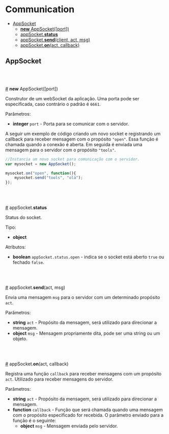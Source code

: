 # Communication

- [AppSocket](#appsocket)
  - [**new** AppSocket([port])](#AppSocket)
  - [appSocket.**status**](#appSocket.status)
  - [appSocket.**send**(client, act, msg)](#appSocket.send)
  - [appSocket.**on**(act, callback)](#appSocket.on)


## AppSocket

<br/>
<br/>

<a href="#AppSocket" name="AppSocket">#</a> **new** AppSocket(\[port\])

Construtor de um webSocket da aplicação. Uma porta pode ser especificada, caso contrário o padrão é `6661`.

Parâmetros:
- **integer** `port` - Porta para se comunicar com o servidor.

A seguir um exemplo de código criando um novo socket e registrando um callback para receber mensagem com o propósito `"open"`. Essa função é chamada quando a conexão é aberta. Em seguida é enviada uma mensagem para o servidor com o propósito `"tools"`.

```javascript
//Instancia um novo socket para comunicação com o servidor.
var mysocket = new AppSocket();

mysocket.on("open", function(){
    mysocket.send("tools", "olá");
});

```

<br>
<br>

<a href="#appSocket.status" name="appSocket.status">#</a> appSocket.__status__

Status do socket.

Tipo:
- **object**

Atributos:
- **boolean** `appSocket.status.open` - indica se o socket está aberto `true` ou fechado `false`.


<br>
<br>

<a href="#appSocket.send" name="appSocket.send">#</a> appSocket.__send__(act, msg)

Envia uma mensagem `msg` para o servidor com um determinado propósito `act`.

Parâmetros:
- **string** `act` - Propósito da mensagem, será utilizado para direcionar a mensagem.
- **object** `msg` - Mensagem propriamente dita, pode ser uma string ou um objeto.



<br>
<br>

<a href="#appSocket.on" name="appSocket.on">#</a> appSocket.__on__(act, callback)

Registra uma função `callback` para receber mensagens com um propósito `act`. Utilizado para receber mensagens do servidor.

Parâmetros:
- **string** `act` - Propósito da mensagem, será utilizado para direcionar a mensagem.
- **function** `callback` - Função que será chamada quando uma mensagem com o propósito especificado for recebida. O parâmetro enviado para a função é o seguinte:
  - **object** `msg` - Mensagem enviada pelo servidor.
